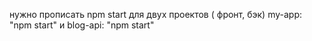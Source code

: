 нужно прописать npm start для двух проектов ( фронт, бэк)
my-app: "npm start" и
blog-api: "npm start"

